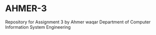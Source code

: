 # AHMER-3
Repository for Assignment 3
by Ahmer waqar
Department of Computer Information System Engineering
